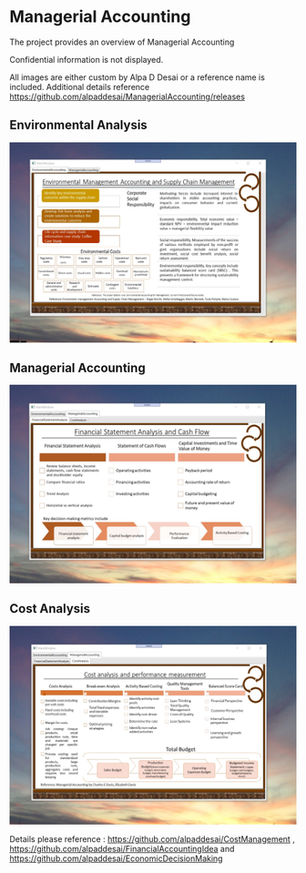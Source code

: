 # Managerial Accounting

The project provides an overview of Managerial Accounting

Confidential information is not displayed.

All images are either custom by Alpa D Desai or a reference name is included. Additional details reference https://github.com/alpaddesai/ManagerialAccounting/releases

## Environmental Analysis
![image](EnvironmentalAccounting.png)


## Managerial Accounting
![image](ManagerialAccounting.png)


## Cost Analysis
![image](CostAnalysis.png)


Details please reference : https://github.com/alpaddesai/CostManagement , https://github.com/alpaddesai/FinancialAccountingIdea and https://github.com/alpaddesai/EconomicDecisionMaking
